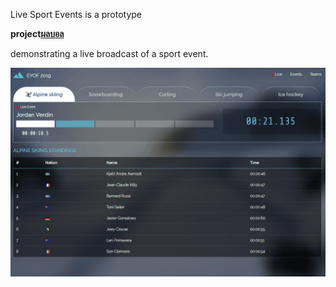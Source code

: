 Live Sport Events is a prototype<p> **project[ผลบอล](https://ufatop1.net/)** </p>demonstrating a live broadcast of a sport event.

![alt tag](https://raw.githubusercontent.com/TarikFojnica/custom-sport-events-client/master/src/assets/images/custom-sport-events.gif)
